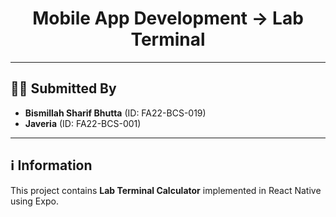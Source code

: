 <h1 align="center">Mobile App Development -> Lab Terminal </h1>

---

## 👨‍🎓 Submitted By

- **Bismillah Sharif Bhutta** (ID: FA22-BCS-019)
- **Javeria** (ID: FA22-BCS-001)

---

## ℹ️ Information

This project contains **Lab Terminal Calculator** implemented in React Native using Expo.

